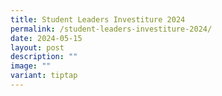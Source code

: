```yaml
---
title: Student Leaders Investiture 2024
permalink: /student-leaders-investiture-2024/
date: 2024-05-15
layout: post
description: ""
image: ""
variant: tiptap
---
```

